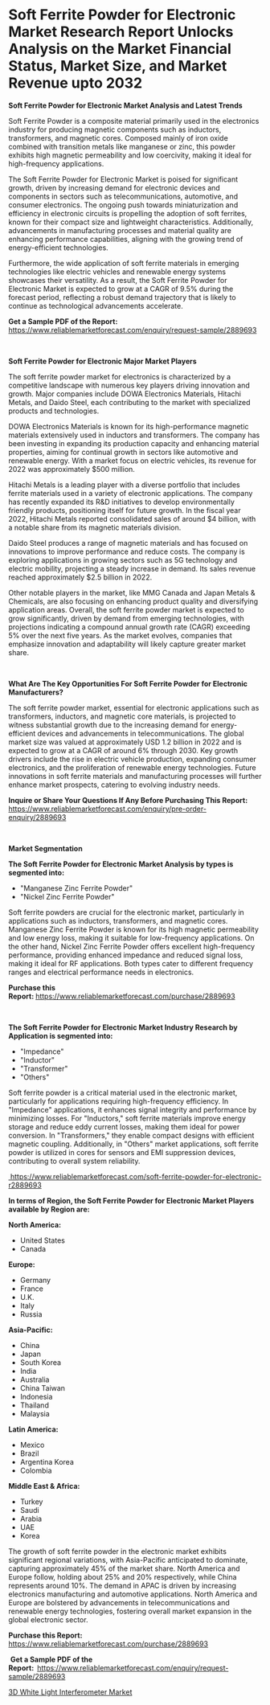 <p><h1>Soft Ferrite Powder for Electronic Market Research Report Unlocks Analysis on the Market Financial Status, Market Size, and Market Revenue upto 2032</h1></p><p><strong>Soft Ferrite Powder for Electronic Market Analysis and Latest Trends</strong></p>
<p><p>Soft Ferrite Powder is a composite material primarily used in the electronics industry for producing magnetic components such as inductors, transformers, and magnetic cores. Composed mainly of iron oxide combined with transition metals like manganese or zinc, this powder exhibits high magnetic permeability and low coercivity, making it ideal for high-frequency applications.</p><p>The Soft Ferrite Powder for Electronic Market is poised for significant growth, driven by increasing demand for electronic devices and components in sectors such as telecommunications, automotive, and consumer electronics. The ongoing push towards miniaturization and efficiency in electronic circuits is propelling the adoption of soft ferrites, known for their compact size and lightweight characteristics. Additionally, advancements in manufacturing processes and material quality are enhancing performance capabilities, aligning with the growing trend of energy-efficient technologies.</p><p>Furthermore, the wide application of soft ferrite materials in emerging technologies like electric vehicles and renewable energy systems showcases their versatility. As a result, the Soft Ferrite Powder for Electronic Market is expected to grow at a CAGR of 9.5% during the forecast period, reflecting a robust demand trajectory that is likely to continue as technological advancements accelerate.</p></p>
<p><strong>Get a Sample PDF of the Report:&nbsp;</strong> <a href="https://www.reliablemarketforecast.com/enquiry/request-sample/2889693?utm_campaign=2820&utm_medium=2&utm_source=Github&utm_content=ia&utm_term=14032025&utm_id=soft-ferrite-powder-for-electronic">https://www.reliablemarketforecast.com/enquiry/request-sample/2889693</a></p>
<p>&nbsp;</p>
<p><strong>Soft Ferrite Powder for Electronic Major Market Players</strong></p>
<p><p>The soft ferrite powder market for electronics is characterized by a competitive landscape with numerous key players driving innovation and growth. Major companies include DOWA Electronics Materials, Hitachi Metals, and Daido Steel, each contributing to the market with specialized products and technologies.</p><p>DOWA Electronics Materials is known for its high-performance magnetic materials extensively used in inductors and transformers. The company has been investing in expanding its production capacity and enhancing material properties, aiming for continual growth in sectors like automotive and renewable energy. With a market focus on electric vehicles, its revenue for 2022 was approximately $500 million.</p><p>Hitachi Metals is a leading player with a diverse portfolio that includes ferrite materials used in a variety of electronic applications. The company has recently expanded its R&D initiatives to develop environmentally friendly products, positioning itself for future growth. In the fiscal year 2022, Hitachi Metals reported consolidated sales of around $4 billion, with a notable share from its magnetic materials division.</p><p>Daido Steel produces a range of magnetic materials and has focused on innovations to improve performance and reduce costs. The company is exploring applications in growing sectors such as 5G technology and electric mobility, projecting a steady increase in demand. Its sales revenue reached approximately $2.5 billion in 2022.</p><p>Other notable players in the market, like MMG Canada and Japan Metals & Chemicals, are also focusing on enhancing product quality and diversifying application areas. Overall, the soft ferrite powder market is expected to grow significantly, driven by demand from emerging technologies, with projections indicating a compound annual growth rate (CAGR) exceeding 5% over the next five years. As the market evolves, companies that emphasize innovation and adaptability will likely capture greater market share.</p></p>
<p>&nbsp;</p>
<p><strong>What Are The Key Opportunities For Soft Ferrite Powder for Electronic Manufacturers?</strong></p>
<p><p>The soft ferrite powder market, essential for electronic applications such as transformers, inductors, and magnetic core materials, is projected to witness substantial growth due to the increasing demand for energy-efficient devices and advancements in telecommunications. The global market size was valued at approximately USD 1.2 billion in 2022 and is expected to grow at a CAGR of around 6% through 2030. Key growth drivers include the rise in electric vehicle production, expanding consumer electronics, and the proliferation of renewable energy technologies. Future innovations in soft ferrite materials and manufacturing processes will further enhance market prospects, catering to evolving industry needs.</p></p>
<p><strong>Inquire or Share Your Questions If Any Before Purchasing This Report:</strong> <a href="https://www.reliablemarketforecast.com/enquiry/pre-order-enquiry/2889693?utm_campaign=2820&utm_medium=2&utm_source=Github&utm_content=ia&utm_term=14032025&utm_id=soft-ferrite-powder-for-electronic">https://www.reliablemarketforecast.com/enquiry/pre-order-enquiry/2889693</a></p>
<p>&nbsp;</p>
<p><strong>Market Segmentation</strong></p>
<p><strong>The Soft Ferrite Powder for Electronic Market Analysis by types is segmented into:</strong></p>
<p><ul><li>"Manganese Zinc Ferrite Powder"</li><li>"Nickel Zinc Ferrite Powder"</li></ul></p>
<p><p>Soft ferrite powders are crucial for the electronic market, particularly in applications such as inductors, transformers, and magnetic cores. Manganese Zinc Ferrite Powder is known for its high magnetic permeability and low energy loss, making it suitable for low-frequency applications. On the other hand, Nickel Zinc Ferrite Powder offers excellent high-frequency performance, providing enhanced impedance and reduced signal loss, making it ideal for RF applications. Both types cater to different frequency ranges and electrical performance needs in electronics.</p></p>
<p><strong>Purchase this Report:&nbsp;</strong><a href="https://www.reliablemarketforecast.com/purchase/2889693?utm_campaign=2820&utm_medium=2&utm_source=Github&utm_content=ia&utm_term=14032025&utm_id=soft-ferrite-powder-for-electronic">https://www.reliablemarketforecast.com/purchase/2889693</a></p>
<p>&nbsp;</p>
<p><strong>The Soft Ferrite Powder for Electronic Market Industry Research by Application is segmented into:</strong></p>
<p><ul><li>"Impedance"</li><li>"Inductor"</li><li>"Transformer"</li><li>"Others"</li></ul></p>
<p><p>Soft ferrite powder is a critical material used in the electronic market, particularly for applications requiring high-frequency efficiency. In "Impedance" applications, it enhances signal integrity and performance by minimizing losses. For "Inductors," soft ferrite materials improve energy storage and reduce eddy current losses, making them ideal for power conversion. In "Transformers," they enable compact designs with efficient magnetic coupling. Additionally, in "Others" market applications, soft ferrite powder is utilized in cores for sensors and EMI suppression devices, contributing to overall system reliability.</p></p>
<p><a href="https://www.reliablemarketforecast.com/soft-ferrite-powder-for-electronic-r2889693?utm_campaign=2820&utm_medium=2&utm_source=Github&utm_content=ia&utm_term=14032025&utm_id=soft-ferrite-powder-for-electronic">&nbsp;https://www.reliablemarketforecast.com/soft-ferrite-powder-for-electronic-r2889693</a></p>
<p><strong>In terms of Region, the Soft Ferrite Powder for Electronic Market Players available by Region are:</strong></p>
<p>
    <p> <strong> North America: </strong>
        <ul>
            <li>United States</li>
            <li>Canada</li>
        </ul>
        </p> 
    <p> <strong> Europe: </strong>
        <ul>
            <li>Germany</li>
            <li>France</li>
            <li>U.K.</li>
            <li>Italy</li>
            <li>Russia</li>
        </ul>
        </p> 
    <p> <strong> Asia-Pacific: </strong>
        <ul>
            <li>China</li>
            <li>Japan</li>
            <li>South Korea</li>
            <li>India</li>
            <li>Australia</li>
            <li>China Taiwan</li>
            <li>Indonesia</li>
            <li>Thailand</li>
            <li>Malaysia</li>
        </ul>
        </p> 
    <p> <strong> Latin America: </strong>
        <ul>
            <li>Mexico</li>
            <li>Brazil</li>
            <li>Argentina Korea</li>
            <li>Colombia</li>
        </ul>
        </p> 
    <p> <strong> Middle East & Africa: </strong>
        <ul>
            <li>Turkey</li>
            <li>Saudi</li>
            <li>Arabia</li>
            <li>UAE</li>
            <li>Korea</li>
        </ul>
    </p>
    </p>
<p><p>The growth of soft ferrite powder in the electronic market exhibits significant regional variations, with Asia-Pacific anticipated to dominate, capturing approximately 45% of the market share. North America and Europe follow, holding about 25% and 20% respectively, while China represents around 10%. The demand in APAC is driven by increasing electronics manufacturing and automotive applications. North America and Europe are bolstered by advancements in telecommunications and renewable energy technologies, fostering overall market expansion in the global electronic sector.</p></p>
<p><strong>Purchase this Report: </strong><a href="https://www.reliablemarketforecast.com/purchase/2889693?utm_campaign=2820&utm_medium=2&utm_source=Github&utm_content=ia&utm_term=14032025&utm_id=soft-ferrite-powder-for-electronic">https://www.reliablemarketforecast.com/purchase/2889693</a></p>
<p>&nbsp;<strong>Get a Sample PDF of the Report:&nbsp;&nbsp;</strong><a href="https://www.reliablemarketforecast.com/enquiry/request-sample/2889693?utm_campaign=2820&utm_medium=2&utm_source=Github&utm_content=ia&utm_term=14032025&utm_id=soft-ferrite-powder-for-electronic">https://www.reliablemarketforecast.com/enquiry/request-sample/2889693</a></p>
<p><strong></strong></p>
<p><p><a href="https://github.com/abedlagagica4/Market-Research-Report-List-1/blob/main/3d-white-light-interferometer-market.md?utm_campaign=2820&utm_medium=2&utm_source=Github&utm_content=ia&utm_term=14032025&utm_id=soft-ferrite-powder-for-electronic">3D White Light Interferometer Market</a></p></p>